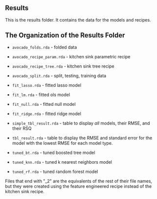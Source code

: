 ## Results

This is the results folder. It contains the data for the models and recipes.



## The Organization of the Results Folder

- `avocado_folds.rda` - folded data

- `avocado_recipe_param.rda` - kitchen sink parametric recipe

- `avocado_recipe_tree.rda` - kitchen sink tree recipe

- `avocado_split.rda` - split, testing, training data

- `fit_lasso.rda` - fitted lasso model

- `fit_lm.rda` - fitted ols model

- `fit_null.rda` - fitted null model

- `fit_ridge.rda` - fitted ridge model

- `simple_tbl_result.rda` - table to display *all* models, their RMSE, and their RSQ

- `tbl_result.rda` - table to display the RMSE and standard error for the model with the lowest RMSE for each model type.

- `tuned_bt.rda` - tuned boosted tree model

- `tuned_knn.rda` - tuned k nearest neighbors model

- `tuned_rf.rda` - tuned random forest model

Files that end with "_2" are the equivalents of the rest of their file names, but they were created using the feature engineered recipe instead of the kitchen sink recipe. 

